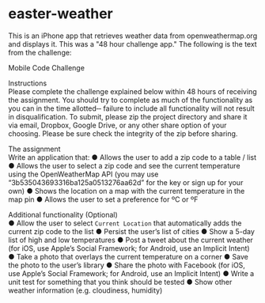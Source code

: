 # easter-weather
This is an iPhone app that retrieves weather data from openweathermap.org and displays it.
This was a "48 hour challenge app."  The following is the text from the challenge:

Mobile Code Challenge

Instructions  
Please complete the challenge explained below within 48 hours of receiving the assignment. You should try to complete as much of the functionality as you can in the time allotted‐‐ failure to include all functionality will not result in disqualification. To submit, please zip the project directory and share it via email, Dropbox, Google Drive, or any other share option of your choosing. Please be sure check the integrity of the zip before sharing.

The assignment  
Write an application that:
● Allows the user to add a zip code to a table / list
● Allows the user to select a zip code and see the current temperature using the OpenWeatherMap API (you may use “3b535043693316ba125a0513276aa62d” for the key or sign up for your own)
● Shows the location on a map with the current temperature in the map pin
● Allows the user to set a preference for ºC or ºF

Additional functionality (Optional)  
● Allow the user to select `Current Location` that automatically adds the current zip code to the list
● Persist the user’s list of cities
● Show a 5-day list of high and low temperatures
● Post a tweet about the current weather (for iOS, use Apple’s Social Framework; for Android, use an Implicit Intent)
● Take a photo that overlays the current temperature on a corner
● Save the photo to the user’s library
● Share the photo with Facebook (for iOS, use Apple’s Social Framework; for Android, use an Implicit Intent)
● Write a unit test for something that you think should be tested
● Show other weather information (e.g. cloudiness, humidity)
